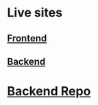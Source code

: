 # Live sites
## [Frontend](https://resplendent-cupcake-883523.netlify.app/) <br>
## [Backend](https://todo-backend-67vf.onrender.com/alldata)

# [Backend Repo](https://github.com/Shreekant-04/ToDo-backend.git)

